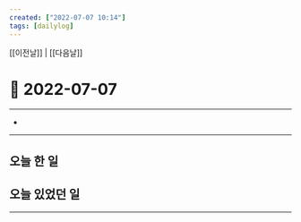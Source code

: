 ```yaml
---
created: ["2022-07-07 10:14"]
tags: [dailylog]
---
```


[[이전날]] | [[다음날]]


# 📅  2022-07-07
---
-

---

##  오늘 한 일


## 오늘 있었던 일

---

